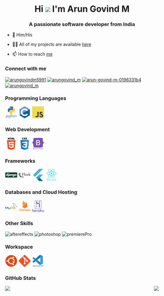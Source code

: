 <h1 align="center">Hi <img src="https://raw.githubusercontent.com/MartinHeinz/MartinHeinz/master/wave.gif" width="40px"> I'm Arun Govind M</h1>
<h3 align="center">A passionate software developer from India</h3>

- :boy: Him/His

- 👨‍💻 All of my projects are available [here](https://arungovindm2001.github.io/#projects)

- 📫 How to reach [me](mailto:arungovindm@gmail.com)

<h3 align="left">Connect with me</h3>
<p align="left">
  <a href="https://twitter.com/arungovind_m" target="blank"><img align="center" src="https://raw.githubusercontent.com/rahuldkjain/github-profile-readme-generator/master/src/images/icons/Social/twitter.svg" alt="arungovindm5991" height="30" width="40" /></a>
  <a href="https://t.me/arungovind_m" target="blank"><img align="center" src="https://devicons.railway.app/i/telegram.svg" alt="arungovind_m" height="30" width="40" /></a>
  <a href="https://linkedin.com/in/arun-govind-m-0196331b4" target="blank"><img align="center" src="https://raw.githubusercontent.com/rahuldkjain/github-profile-readme-generator/master/src/images/icons/Social/linked-in-alt.svg" alt="arun-govind-m-0196331b4" height="30" width="40" /></a>
  <a href="https://discordapp.com/users/768503430935085091" target="blank"><img align="center" src="https://raw.githubusercontent.com/rahuldkjain/github-profile-readme-generator/master/src/images/icons/Social/discord.svg" alt="arungovind_m" height="30" width="40" /></a>
</p>

<h3 align="left">Programming Languages</h3>
<p align="left">
  <img src="https://raw.githubusercontent.com/devicons/devicon/master/icons/python/python-original-wordmark.svg" alt="python" width="40" height="40"/>
  <img src="https://raw.githubusercontent.com/devicons/devicon/master/icons/c/c-original.svg" alt="c" width="40" height="40"/>
  
  <img src="https://raw.githubusercontent.com/devicons/devicon/master/icons/javascript/javascript-original.svg" alt="javascript" width="40" height="40"/>
</p>

<h3 align="left">Web Development</h3>
<p align="left">
  <img src="https://raw.githubusercontent.com/devicons/devicon/master/icons/html5/html5-original-wordmark.svg" alt="html5" width="40" height="40"/>
  <img src="https://raw.githubusercontent.com/devicons/devicon/master/icons/css3/css3-original-wordmark.svg" alt="css3" width="40" height="40"/>
  <img src="https://raw.githubusercontent.com/devicons/devicon/master/icons/bootstrap/bootstrap-plain-wordmark.svg" alt="bootstrap" width="40" height="40"/>
</p>

<h3 align="left">Frameworks</h3>
<p align="left">
  <img src="https://raw.githubusercontent.com/devicons/devicon/master/icons/django/django-original.svg" alt="django" width="40" height="40"/>
  <img src="https://raw.githubusercontent.com/devicons/devicon/master/icons/flask/flask-original-wordmark.svg" alt="flask" width="40" height="40"/>
  
  <img src="https://raw.githubusercontent.com/devicons/devicon/master/icons/flutter/flutter-original.svg" alt="flutter" width="40" height="40"/>

  <img src="https://raw.githubusercontent.com/devicons/devicon/master/icons/react/react-original-wordmark.svg" alt="react" width="40" height="40"/>
</p>

<h3 align="left">Databases and Cloud Hosting</h3>
<p align="left">
  <img src="https://raw.githubusercontent.com/devicons/devicon/master/icons/mysql/mysql-original-wordmark.svg" alt="mysql" width="40" height="40"/>
  <img src="https://raw.githubusercontent.com/devicons/devicon/master/icons/firebase/firebase-plain-wordmark.svg" alt="firebase" width="40" height="40"/>  
  <img src="https://raw.githubusercontent.com/devicons/devicon/master/icons/heroku/heroku-original-wordmark.svg" alt="heroku" width="40" height="40"/>
</p>

<h3 align="left">Other Skills</h3>
<p align="left">
  <img src="https://cdn.jsdelivr.net/gh/devicons/devicon/icons/aftereffects/aftereffects-original.svg" alt="aftereffects" width="40" height="40"/>
  <img src="https://cdn.jsdelivr.net/gh/devicons/devicon/icons/photoshop/photoshop-plain.svg" alt="photoshop" width="40" height="40"/>  
  <img src="https://cdn.jsdelivr.net/gh/devicons/devicon/icons/premierepro/premierepro-original.svg" alt="premierePro" width="40" height="40"/>
</p>

<h3 align="left">Workspace</h3>
<p align="left">
  <img src="https://raw.githubusercontent.com/devicons/devicon/master/icons/ubuntu/ubuntu-plain.svg" alt="ubuntu" width="40" height="40"/>
  <img src="https://raw.githubusercontent.com/devicons/devicon/master/icons/git/git-original.svg" alt="git" width="40" height="40"/>
  <img src="https://raw.githubusercontent.com/devicons/devicon/master/icons/vscode/vscode-original-wordmark.svg" alt="vscode" width="40" height="40"/>
</p>

<h3 align="left">GitHub Stats</h3>
<img align="left" src="https://github-readme-stats.vercel.app/api/top-langs?username=arungovindm2001&show_icons=true&locale=en&layout=compact&theme=radical"/>
<img align="right" src = "https://github-readme-stats.vercel.app/api?username=arungovindm2001&show_icons=true&theme=radical&hide_rank=true"/>
